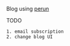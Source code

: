 Blog using [perun](https://github.com/hashobject/perun)

TODO

    1. email subscription
    2. change blog UI
